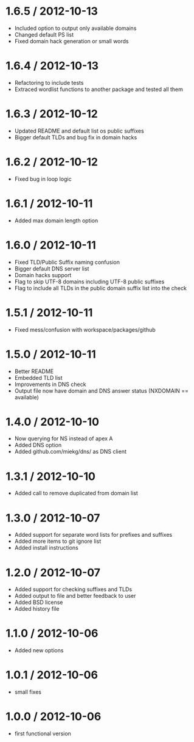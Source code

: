 
1.6.5 / 2012-10-13 
==================

  * Included option to output only available domains
  * Changed default PS list
  * Fixed domain hack generation or small words

1.6.4 / 2012-10-13 
==================

  * Refactoring to include tests
  * Extraced wordlist functions to another package and tested all them

1.6.3 / 2012-10-12 
==================

  * Updated README and default list os public suffixes
  * Bigger default TLDs and bug fix in domain hacks

1.6.2 / 2012-10-12 
==================

  * Fixed bug in loop logic

1.6.1 / 2012-10-11 
==================

  * Added max domain length option

1.6.0 / 2012-10-11 
==================

  * Fixed TLD/Public Suffix naming confusion
  * Bigger default DNS server list
  * Domain hacks support
  * Flag to skip UTF-8 domains including UTF-8 public suffixes
  * Flag to include all TLDs in the public domain suffix list into the check

1.5.1 / 2012-10-11 
==================

  * Fixed mess/confusion with workspace/packages/github

1.5.0 / 2012-10-11 
==================

  * Better README
  * Embedded TLD list 
  * Improvements in DNS check
  * Output file now have domain and DNS answer status (NXDOMAIN == available)

1.4.0 / 2012-10-10 
==================

  * Now querying for NS instead of apex A
  * Added DNS option
  * Added github.com/miekg/dns/ as DNS client

1.3.1 / 2012-10-10 
==================

  * Added call to remove duplicated from domain list

1.3.0 / 2012-10-07 
==================

  * Added support for separate word lists for prefixes and suffixes
  * Added more items to git ignore list
  * Added install instructions

1.2.0 / 2012-10-07 
==================

  * Added support for checking suffixes and TLDs
  * Added output to file and better feedback to user
  * Added BSD license
  * Added history file

1.1.0 / 2012-10-06 
==================

  * Added new options

1.0.1 / 2012-10-06 
==================

  * small fixes

1.0.0 / 2012-10-06 
==================

  * first functional version
